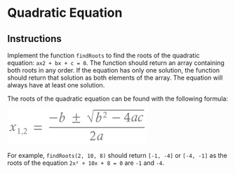 # Quadratic Equation

## Instructions

Implement the function `findRoots` to find the roots of the quadratic equation: `ax2 + bx + c = 0`. The function should return an array containing both roots in any order. If the equation has only one solution, the function should return that solution as both elements of the array. The equation will always have at least one solution.

The roots of the quadratic equation can be found with the following formula:

![Formula](formula.png)


For example, `findRoots(2, 10, 8)` should return `[-1, -4]` or `[-4, -1]` as the roots of the equation `2x² + 10x + 8 = 0` are `-1` and `-4`.
